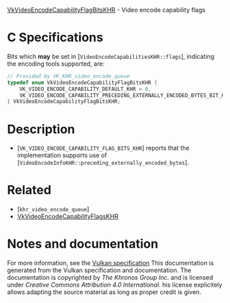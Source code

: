 [VkVideoEncodeCapabilityFlagBitsKHR](https://www.khronos.org/registry/vulkan/specs/1.3-extensions/man/html/VkVideoEncodeCapabilityFlagBitsKHR.html) - Video encode capability flags

# C Specifications
Bits which  **may**  be set in [`VideoEncodeCapabilitiesKHR::flags`],
indicating the encoding tools supported, are:
```c
// Provided by VK_KHR_video_encode_queue
typedef enum VkVideoEncodeCapabilityFlagBitsKHR {
    VK_VIDEO_ENCODE_CAPABILITY_DEFAULT_KHR = 0,
    VK_VIDEO_ENCODE_CAPABILITY_PRECEDING_EXTERNALLY_ENCODED_BYTES_BIT_KHR = 0x00000001,
} VkVideoEncodeCapabilityFlagBitsKHR;
```

# Description
- [`VK_VIDEO_ENCODE_CAPABILITY_FLAG_BITS_KHR`] reports that the implementation supports use of [`VideoEncodeInfoKHR::preceding_externally_encoded_bytes`].

# Related
- [`khr_video_encode_queue`]
- [VkVideoEncodeCapabilityFlagsKHR]()

# Notes and documentation
For more information, see the [Vulkan specification](https://www.khronos.org/registry/vulkan/specs/1.3-extensions/html/vkspec.html)
This documentation is generated from the Vulkan specification and documentation.
The documentation is copyrighted by *The Khronos Group Inc.* and is licensed under *Creative Commons Attribution 4.0 International*.
his license explicitely allows adapting the source material as long as proper credit is given.
        